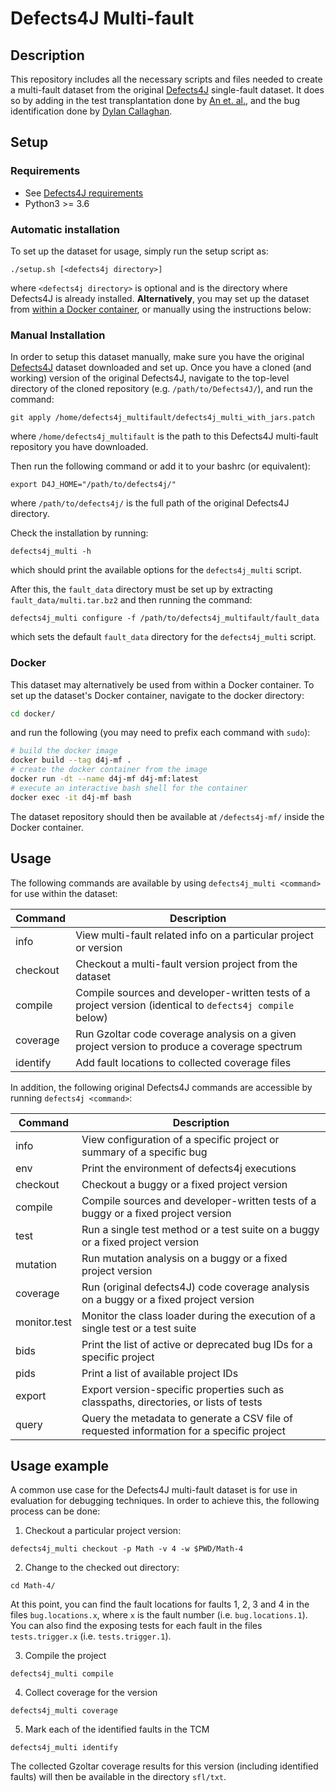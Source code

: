 # Defects4J Multi-fault
## Description
This repository includes all the necessary scripts and files needed to create a
multi-fault dataset from the original [Defects4J](https://github.com/rjust/defects4j)
single-fault dataset. It does so by adding in the test transplantation done by
[An et.  al.](https://github.com/coinse/Defects4J-multifault), and the bug
identification done by [Dylan Callaghan](https://github.com/DCallaz/bug-backtracker).
## Setup
### Requirements
 * See [Defects4J requirements](https://github.com/rjust/defects4j/tree/d527ffd0d1040804abffcffe79250018859cd5e9?tab=readme-ov-file#requirements)
 * Python3 >= 3.6

### Automatic installation
To set up the dataset for usage, simply run the setup script as:
```
./setup.sh [<defects4j directory>]
```
where `<defects4j directory>` is optional and is the directory where Defects4J
is already installed.
**Alternatively**, you may set up the dataset from [within a Docker container](#docker),
or manually using the instructions below:
### Manual Installation
In order to setup this dataset manually, make sure you have the original
[Defects4J](https://github.com/rjust/defects4j) dataset downloaded and set up.
Once you have a cloned (and working) version of the original Defects4J, navigate
to the top-level directory of the cloned repository (e.g. `/path/to/Defects4J/`),
and run the command:
```
git apply /home/defects4j_multifault/defects4j_multi_with_jars.patch
```
where `/home/defects4j_multifault` is the path to this Defects4J multi-fault
repository you have downloaded.

Then run the following command or add it to your bashrc (or equivalent):
```
export D4J_HOME="/path/to/defects4j/"
```
where `/path/to/defects4j/` is the full path of the original Defects4J
directory.

Check the installation by running:
```
defects4j_multi -h
```
which should print the available options for the `defects4j_multi` script.

After this, the `fault_data` directory must be set up by extracting
`fault_data/multi.tar.bz2` and then running the command:
```
defects4j_multi configure -f /path/to/defects4j_multifault/fault_data
```
which sets the default `fault_data` directory for the `defects4j_multi` script.

### Docker

This dataset may alternatively be used from within a Docker container. To set up
the dataset's Docker container, navigate to the docker directory:
```bash
cd docker/
```
and run the following (you may need to prefix each command with `sudo`):
```bash
# build the docker image
docker build --tag d4j-mf .
# create the docker container from the image
docker run -dt --name d4j-mf d4j-mf:latest
# execute an interactive bash shell for the container
docker exec -it d4j-mf bash
```

The dataset repository should then be available at `/defects4j-mf/` inside the
Docker container.

## Usage
The following commands are available by using `defects4j_multi <command>` for use
within the dataset:

| Command        | Description                                                   |
| -------------- | --------------------------------------------------------------|
| info           | View multi-fault related info on a particular project or version |
| checkout       | Checkout a multi-fault version project from the dataset       |
| compile        | Compile sources and developer-written tests of a project version (identical to `defects4j compile` below) |
| coverage       | Run Gzoltar code coverage analysis on a given project version to produce a coverage spectrum |
| identify       | Add fault locations to collected coverage files               |

In addition, the following original Defects4J commands are accessible by running
`defects4j <command>`:

| Command      | Description                                                                    |
| ------------ | -------------------------------------------------------------------------------|
| info         | View configuration of a specific project or summary of a specific bug          |
| env          | Print the environment of defects4j executions                                  |
| checkout     | Checkout a buggy or a fixed project version                                    |
| compile      | Compile sources and developer-written tests of a buggy or a fixed project version |
| test         | Run a single test method or a test suite on a buggy or a fixed project version |
| mutation     | Run mutation analysis on a buggy or a fixed project version                    |
| coverage     | Run (original defects4J) code coverage analysis on a buggy or a fixed project version |
| monitor.test | Monitor the class loader during the execution of a single test or a test suite |
| bids         | Print the list of active or deprecated bug IDs for a specific project          |
| pids         | Print a list of available project IDs                                          |
| export       | Export version-specific properties such as classpaths, directories, or lists of tests |
| query        | Query the metadata to generate a CSV file of requested information for a specific project |

## Usage example
A common use case for the Defects4J multi-fault dataset is for use in evaluation
for debugging techniques. In order to achieve this, the following process can be
done:
1. Checkout a particular project version:
  ```
  defects4j_multi checkout -p Math -v 4 -w $PWD/Math-4
  ```
2. Change to the checked out directory:
  ```
  cd Math-4/
  ```
  At this point, you can find the fault locations for faults 1, 2, 3 and 4 in
  the files `bug.locations.x`, where `x` is the fault number (i.e.
  `bug.locations.1`). You can also find the exposing tests for each fault in the
  files `tests.trigger.x` (i.e. `tests.trigger.1`).

3. Compile the project
  ```
  defects4j_multi compile
  ```
4. Collect coverage for the version
  ```
  defects4j_multi coverage
  ```
5. Mark each of the identified faults in the TCM
  ```
  defects4j_multi identify
  ```
  The collected Gzoltar coverage results for this version (including identified
  faults) will then be available in the directory `sfl/txt`.
